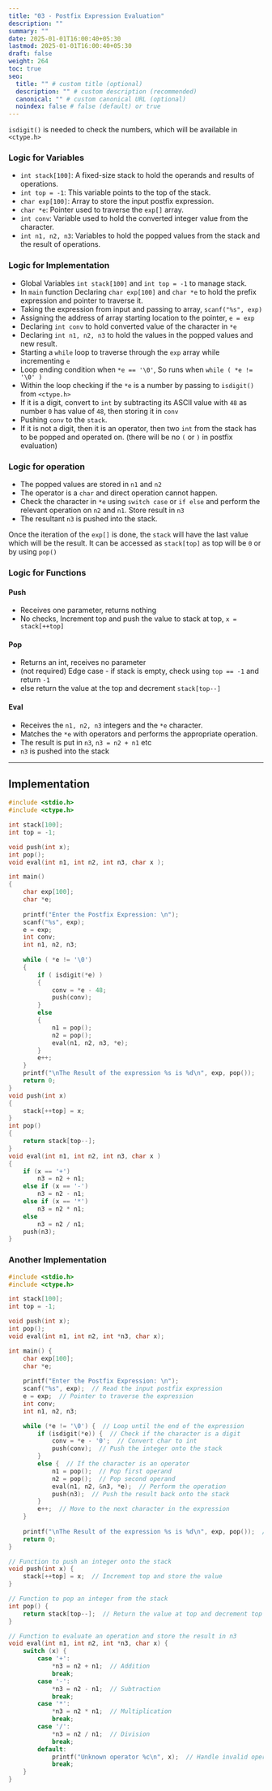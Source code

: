 ```yaml
---
title: "03 - Postfix Expression Evaluation"
description: ""
summary: ""
date: 2025-01-01T16:00:40+05:30
lastmod: 2025-01-01T16:00:40+05:30
draft: false
weight: 264
toc: true
seo:
  title: "" # custom title (optional)
  description: "" # custom description (recommended)
  canonical: "" # custom canonical URL (optional)
  noindex: false # false (default) or true
---
```




`isdigit()` is needed to check the numbers, which will be available in `<ctype.h>`

### Logic for Variables

- `int stack[100]`: A fixed-size stack to hold the operands and results of operations.
- `int top = -1`: This variable points to the top of the stack.
- `char exp[100]`: Array to store the input postfix expression.
- `char *e`: Pointer used to traverse the `exp[]` array.
- `int conv`: Variable used to hold the converted integer value from the character.
- `int n1, n2, n3`: Variables to hold the popped values from the stack and the result of operations.
 
### Logic for Implementation

* Global Variables `int stack[100]` and `int top = -1` to manage stack.
* In `main` function Declaring `char exp[100]` and `char *e` to hold the prefix expression and pointer to traverse it.
* Taking the expression from input and passing to array, `scanf("%s", exp)`
* Assigning the address of array starting location to the pointer, `e = exp`
* Declaring `int conv` to hold converted value of the character in `*e`
* Declaring `int n1, n2, n3` to hold the values in the popped values and new result.
* Starting a `while` loop to traverse through the `exp` array while incrementing `e`
* Loop ending condition when `*e == '\0'`, So runs when `while ( *e != '\0' )`
* Within the loop checking if the `*e` is a number by passing to `isdigit()` from `<ctype.h>`
* If it is a digit, convert to `int` by subtracting its ASCII value with `48` as number `0` has value of `48`, then storing it in `conv`
* Pushing `conv` to the `stack`.
* If it is not a digit, then it is an operator, then two `int` from the stack has to be popped and operated on. (there will be no `(` or `)` in postfix evaluation)

### Logic for operation

* The popped values are stored in `n1` and `n2`
* The operator is a `char` and direct operation cannot happen.
* Check the character in `*e` using `switch case` or `if else` and perform the relevant operation on `n2` and `n1`. Store result in `n3`
* The resultant `n3` is pushed into the stack.

Once the iteration of the `exp[]` is done, the `stack` will have the last value which will be the result. It can be accessed as `stack[top]` as top will be `0` or by using `pop()`

### Logic for Functions

#### Push
* Receives one parameter, returns nothing
* No checks, Increment top and push the value to stack at top, `x = stack[++top]`

#### Pop
* Returns an int, receives no parameter
* (not required) Edge case - if stack is empty, check using `top == -1` and return `-1` 
* else return the value at the top and decrement `stack[top--]` 

#### Eval
* Receives the `n1, n2, n3` integers and the `*e` character.
* Matches the `*e` with operators and performs the appropriate operation.
* The result is put in `n3`,  `n3 = n2 + n1` etc 
* `n3` is pushed into the stack

___

## Implementation 

```c
#include <stdio.h>
#include <ctype.h>

int stack[100];
int top = -1;

void push(int x);
int pop();
void eval(int n1, int n2, int n3, char x );

int main()
{
	char exp[100];
	char *e;
	
	printf("Enter the Postfix Expression: \n");
	scanf("%s", exp);
	e = exp;
	int conv;
	int n1, n2, n3;
	
	while ( *e != '\0')
	{
		if ( isdigit(*e) )
		{
			conv = *e - 48;
			push(conv);
		}
		else
		{
			n1 = pop();
			n2 = pop();
			eval(n1, n2, n3, *e);
		}
		e++;
	}
	printf("\nThe Result of the expression %s is %d\n", exp, pop()); 
	return 0;
}
void push(int x)
{
	stack[++top] = x;	
}
int pop()
{ 
	return stack[top--];
}
void eval(int n1, int n2, int n3, char x )
{
	if (x == '+')
		n3 = n2 + n1;
	else if (x == '-')
		n3 = n2 - n1;
	else if (x == '*')
		n3 = n2 * n1;
	else
		n3 = n2 / n1;
	push(n3);
}
```


### Another Implementation

```c
#include <stdio.h>
#include <ctype.h>

int stack[100];
int top = -1;

void push(int x);
int pop();
void eval(int n1, int n2, int *n3, char x);

int main() {
    char exp[100];
    char *e;
    
    printf("Enter the Postfix Expression: \n");
    scanf("%s", exp);  // Read the input postfix expression
    e = exp;  // Pointer to traverse the expression
    int conv;
    int n1, n2, n3;

    while (*e != '\0') {  // Loop until the end of the expression
        if (isdigit(*e)) {  // Check if the character is a digit
            conv = *e - '0';  // Convert char to int
            push(conv);  // Push the integer onto the stack
        }
        else {  // If the character is an operator
            n1 = pop();  // Pop first operand
            n2 = pop();  // Pop second operand
            eval(n1, n2, &n3, *e);  // Perform the operation
            push(n3);  // Push the result back onto the stack
        }
        e++;  // Move to the next character in the expression
    }
    
    printf("\nThe Result of the expression %s is %d\n", exp, pop());  // The final result
    return 0;
}

// Function to push an integer onto the stack
void push(int x) {
    stack[++top] = x;  // Increment top and store the value
}

// Function to pop an integer from the stack
int pop() {
    return stack[top--];  // Return the value at top and decrement top
}

// Function to evaluate an operation and store the result in n3
void eval(int n1, int n2, int *n3, char x) {
    switch (x) {
        case '+':
            *n3 = n2 + n1;  // Addition
            break;
        case '-':
            *n3 = n2 - n1;  // Subtraction
            break;
        case '*':
            *n3 = n2 * n1;  // Multiplication
            break;
        case '/':
            *n3 = n2 / n1;  // Division
            break;
        default:
            printf("Unknown operator %c\n", x);  // Handle invalid operators
            break;
    }
}
```
